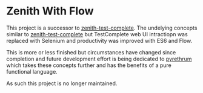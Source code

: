 # Zenith With Flow

This project is a successor to [zenith-test-complete](https://github.com/theGhostJW/zenith-test-complete). The undelying concepts similar to [zenith-test-complete](https://github.com/theGhostJW/zenith-test-complete) but TestComplete web UI intractiopn was replaced with Selenium and productivity was improved with ES6 and Flow.

This is more or less finished but circumstances have changed since completion and future development effort is being dedicated to [pyrethrum](https://github.com/theGhostJW/pyrethrum) which takes these concepts further and has the benefits of a pure functional language.

As such this project is no longer maintained.
